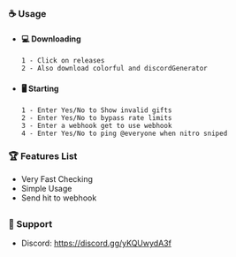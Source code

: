 ### ☕ Usage  
- #### 💻 Downloading
     ```
     1 - Click on releases
     2 - Also download colorful and discordGenerator
    ```
- #### 🖥️ Starting
      1 - Enter Yes/No to Show invalid gifts
      2 - Enter Yes/No to bypass rate limits
      3 - Enter a webhook get to use webhook
      4 - Enter Yes/No to ping @everyone when nitro sniped

### 🏆 Features List
- Very Fast Checking
- Simple Usage
- Send hit to webhook

##   

### 🧰 Support
- Discord: https://discord.gg/yKQUwydA3f
